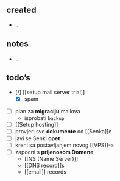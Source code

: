 ## created
-  ..
## notes
- ..
## todo’s
- [/] [[setup mail server trial]]
    - [x] spam
- [ ] plan za **migraciju** mailova
    - isprobati `backup`
- [ ] [[Setup hosting]]
- [ ] provjeri sve **dokumente** od [[Senka]]e
- [ ] javi se Senki **opet**
- [ ] kreni sa postavljanjem novog [[VPS]]-a
- [ ] zapocni s **prijenosom Domene**
    - [[NS (Name Server)]]
    - [[DNS record]]s
    - [[email]] records

